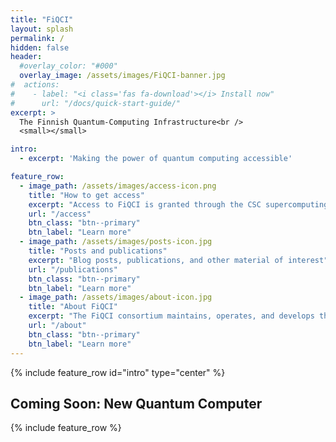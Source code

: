 ```yaml
---
title: "FiQCI"
layout: splash
permalink: /
hidden: false
header:
  #overlay_color: "#000"
  overlay_image: /assets/images/FiQCI-banner.jpg
#  actions:
#    - label: "<i class='fas fa-download'></i> Install now"
#      url: "/docs/quick-start-guide/"
excerpt: >
  The Finnish Quantum-Computing Infrastructure<br />
  <small></small>

intro: 
  - excerpt: 'Making the power of quantum computing accessible'

feature_row:
  - image_path: /assets/images/access-icon.png
    title: "How to get access"
    excerpt: "Access to FiQCI is granted through the CSC supercomputing environment"
    url: "/access"
    btn_class: "btn--primary"
    btn_label: "Learn more"
  - image_path: /assets/images/posts-icon.jpg
    title: "Posts and publications"
    excerpt: "Blog posts, publications, and other material of interest"
    url: "/publications"
    btn_class: "btn--primary"
    btn_label: "Learn more"
  - image_path: /assets/images/about-icon.jpg
    title: "About FiQCI"
    excerpt: "The FiQCI consortium maintains, operates, and develops the infrastructure"
    url: "/about"
    btn_class: "btn--primary"
    btn_label: "Learn more"      
---
```


{% include feature_row id="intro" type="center" %}

## Coming Soon: New Quantum Computer

<!-- [Read more here](posts/2022-10-31-Helmi-pilot/). -->

{% include feature_row %}

